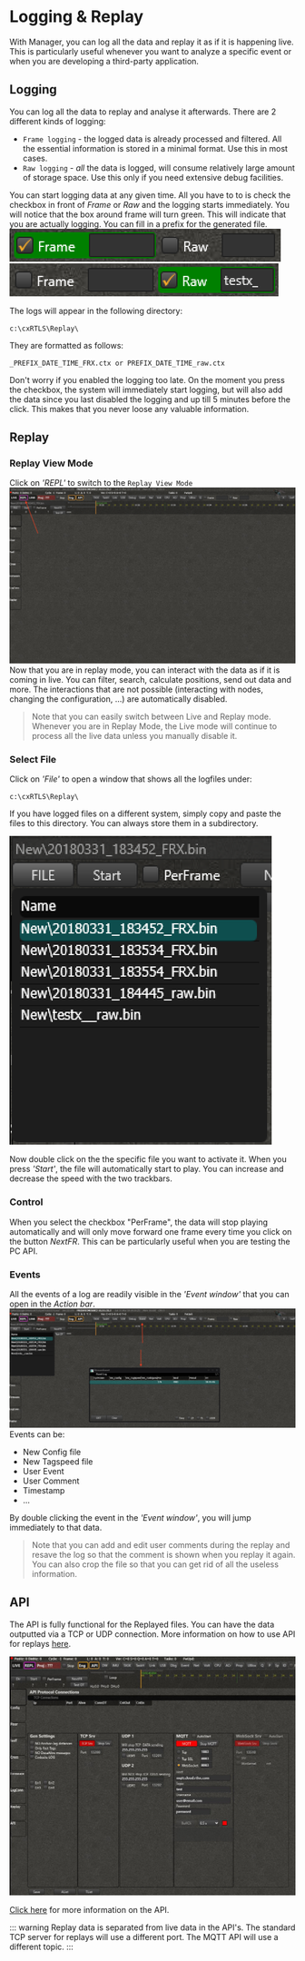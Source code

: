 # Logging & Replay
With Manager, you can log all the data and replay it as if it is happening live. This is particularly useful whenever you want to analyze a specific event or when you are developing a third-party application.

## Logging
You can log all the data to replay and analyse it afterwards.
There are 2 different kinds of logging:
- `Frame logging` - the logged data is already processed and filtered. All the essential information is stored in a minimal format. Use this in most cases.
- `Raw logging` - *all* the data is logged, will consume relatively large amount of storage space. Use this only if you need extensive debug facilities.

You can start logging data at any given time. All you have to to is check the checkbox in front of _Frame_ or _Raw_ and the logging starts immediately. You will notice that the box around frame will turn green. This will indicate that you are actually logging.
You can fill in a prefix for the generated file.
![log](./img/cxRTLS/logging_frame.png)
![log](./img/cxRTLS/logging_raw_prefix.png)

The logs will appear in the following directory:
```
c:\cxRTLS\Replay\
```
They are formatted as follows:
```
_PREFIX_DATE_TIME_FRX.ctx or PREFIX_DATE_TIME_raw.ctx
```

Don't worry if you enabled the logging too late. On the moment you press the checkbox, the system will immediately start logging, but will also add the data since you last disabled the logging and up till 5 minutes before the click. This makes that you never loose any valuable information.

## Replay
### Replay View Mode
Click on _'REPL'_ to switch to the `Replay View Mode`
![replay](./img/cxRTLS/replay.png)
Now that you are in replay mode, you can interact with the data as if it is coming in live. You can filter, search, calculate positions, send out data and more. The interactions that are not possible (interacting with nodes, changing the configuration, ...) are automatically disabled.

> Note that you can easily switch between Live and Replay mode.
> Whenever you are in Replay Mode, the Live mode will continue to process all the live data unless you manually disable it.

### Select File
Click on _'File'_ to open a window that shows all the logfiles under:
```
c:\cxRTLS\Replay\
```
If you have logged files on a different system, simply copy and paste the files to this directory. You can always store them in a subdirectory.

![replay_file](./img/cxRTLS/replay_file.png)

Now double click on the the specific file you want to activate it. When you press _'Start'_, the file will automatically start to play.
You can increase and decrease the speed with the two trackbars.

### Control
When you select the checkbox "PerFrame", the data will stop playing automatically and will only move forward one frame every time you click on the button _NextFR_.
This can be particularly useful when you are testing the PC API.

### Events
All the events of a log are readily visible in the _'Event window'_ that you can open in the _Action bar_.
![replay_event](./img/cxRTLS/replay_event.png)
Events can be:
- New Config file
- New Tagspeed file
- User Event
- User Comment
- Timestamp
- ...

By double clicking the event in the _'Event window'_, you will jump immediately to that data.

> Note that you can add and edit user comments during the replay and resave the log so that the comment is shown when you replay it again.
You can also crop the file so that you can get rid of all the useless information.


## API
The API is fully functional for the Replayed files. You can have the data outputted via a TCP or UDP connection. More information on how to use API for replays [here](../positioning/trying_demo_replays.html#rtmanager). 

![api_view](./img/cxRTLS/api.jpg)

[Click here](../api/) for more information on the API.

::: warning
Replay data is separated from live data in the API's. The standard TCP server for replays will use a different port. The MQTT API will use a different topic.
:::